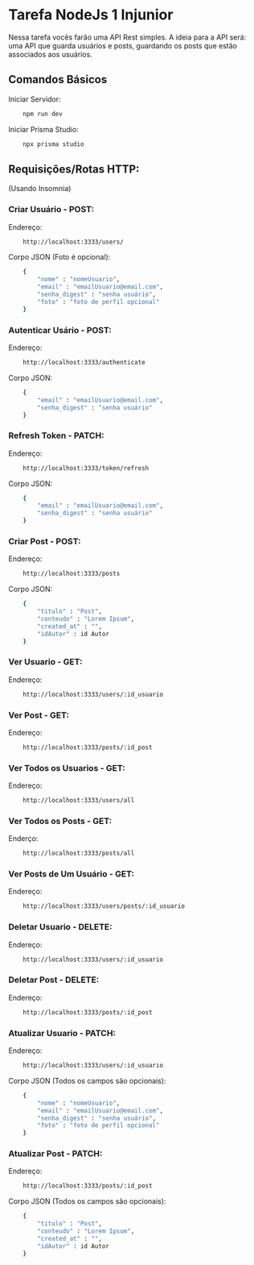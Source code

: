 # Tarefa NodeJs 1 Injunior
Nessa tarefa vocês farão uma API Rest simples. A ideia para a API
será: uma API que guarda usuários e posts, guardando os posts
que estão associados aos usuários.

## Comandos Básicos

Iniciar Servidor:
```bash
    npm run dev
```

Iniciar Prisma Studio:
```bash
    npx prisma studio
```

## Requisições/Rotas HTTP:

(Usando Insomnia)
### Criar Usuário - POST:
Endereço:
```bash
    http://localhost:3333/users/
```
Corpo JSON (Foto é opcional):
```bash
    {
	    "nome" : "nomeUsuario",
	    "email" : "emailUsuario@email.com",
	    "senha_digest" : "senha usuário",
	    "foto" : "foto de perfil opcional"
    }
```

### Autenticar Usário - POST:
Endereço:
```bash
    http://localhost:3333/authenticate
```

Corpo JSON:
```bash
    {
	    "email" : "emailUsuario@email.com",
	    "senha_digest" : "senha usuário"
    }
```

### Refresh Token - PATCH:
Endereço:
```bash
    http://localhost:3333/token/refresh
```

Corpo JSON:
```bash
    {
        "email" : "emailUsuario@email.com",
	    "senha_digest" : "senha usuário"
    }
```

### Criar Post - POST:
Endereço:
```bash
    http://localhost:3333/posts
```

Corpo JSON:
```bash
    {
        "titulo" : "Post",
	    "conteudo" : "Lorem Ipsum",
	    "created_at" : "",
	    "idAutor" : id Autor
    }
```

### Ver Usuario - GET:
Endereço:
```Bash
    http://localhost:3333/users/:id_usuario
```

### Ver Post - GET:
Endereço:
```Bash
    http://localhost:3333/posts/:id_post
```

### Ver Todos os Usuarios - GET:
Endereço:
```Bash
    http://localhost:3333/users/all
```

### Ver Todos os Posts - GET:
Enderço:
```Bash
    http://localhost:3333/posts/all
```

### Ver Posts de Um Usuário - GET:
Endereço:
```Bash
    http://localhost:3333/users/posts/:id_usuario
```

### Deletar Usuario - DELETE:
Endereço:
```Bash
    http://localhost:3333/users/:id_usuario
```

### Deletar Post - DELETE:
Endereço: 
```bash
    http://localhost:3333/posts/:id_post
```

### Atualizar Usuario - PATCH:
Endereço:
```bash
    http://localhost:3333/users/:id_usuario
```

Corpo JSON (Todos os campos são opcionais):
```bash
    {
        "nome" : "nomeUsuario",
	    "email" : "emailUsuario@email.com",
	    "senha_digest" : "senha usuário",
	    "foto" : "foto de perfil opcional"
    }
```

### Atualizar Post - PATCH:
Endereço: 
```bash
    http://localhost:3333/posts/:id_post
```

Corpo JSON (Todos os campos são opcionais):
```bash
    {
        "titulo" : "Post",
	    "conteudo" : "Lorem Ipsum",
	    "created_at" : "",
	    "idAutor" : id Autor
    }
```

